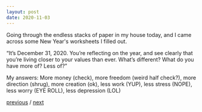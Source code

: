 ```yaml
---
layout: post
date: 2020-11-03
---
```


Going through the endless stacks of paper in my house today, and I came across some New Year's worksheets I filled out.

“It’s December 31, 2020. You’re reflecting on the year, and see clearly that you’re living closer to your values than ever. What’s different? What do you have more of? Less of?”

My answers: More money (check), more freedom (weird half check?), more direction (shrug), more creation (ok), less work (YUP), less stress (NOPE), less worry (EYE ROLL), less depression (LOL)

<a href="{{page.previous.url}}">previous</a> / <a href="{{page.next.url}}">next</a>
